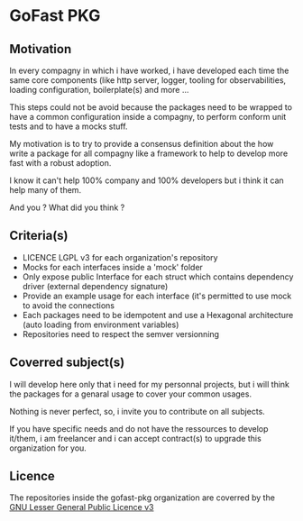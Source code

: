 # GoFast PKG

## Motivation

In every compagny in which i have worked, i have developed each time the same core components (like http server, logger, tooling for observabilities, loading configuration, boilerplate(s) and more ...

This steps could not be avoid because the packages need to be wrapped to have a common configuration inside a compagny, to perform conform unit tests and to have a mocks stuff.

My motivation is to try to provide a consensus definition about the how write a package for all compagny like a framework to help to develop more fast with a robust adoption.

I know it can't help 100% company and 100% developers but i think it can help many of them.

And you ? What did you think ?

## Criteria(s)

* LICENCE LGPL v3 for each organization's repository
* Mocks for each interfaces inside a 'mock' folder
* Only expose public Interface for each struct which contains dependency driver (external dependency signature)
* Provide an example usage for each interface (it's permitted to use mock to avoid the connections
* Each packages need to be idempotent and use a Hexagonal architecture (auto loading from environment variables)
* Repositories need to respect the semver versionning

## Coverred subject(s)

I will develop here only that i need for my personnal projects, but i will think the packages for a genaral usage to cover your common usages.

Nothing is never perfect, so, i invite you to contribute on all subjects.  

If you have specific needs and do not have the ressources to develop it/them, i am freelancer and i can accept contract(s) to upgrade this organization for you. 

## Licence

The repositories inside the gofast-pkg organization are coverred by the [GNU Lesser General Public Licence v3](#LICENCE.md)

